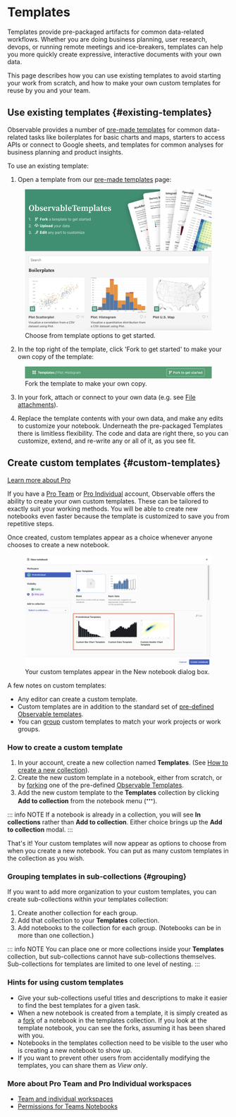 # Templates

Templates provide pre-packaged artifacts for common data-related workflows. Whether you are doing business planning, user research, devops, or running remote meetings and ice-breakers, templates can help you more quickly create expressive, interactive documents with your own data.

This page describes how you can use existing templates to avoid starting your work from scratch, and how to make your own custom templates for reuse by you and your team.

## Use existing templates {#existing-templates}

Observable provides a number of [pre-made templates](http://observablehq.com/templates) for common data-related tasks like boilerplates for basic charts and maps, starters to access APIs or connect to Google sheets, and templates for common analyses for business planning and product insights.

To use an existing template:

1. Open a template from our [pre-made templates](http://observablehq.com/templates) page:

<figure>
  <img
    class="screenshot"
    src="./templates-page.png" alt="Screenshot of the Templates page in Observable, showing several different template options to create a scatterplot, histogram, and more, with a banner at the top instructing users to Fork a template to get started, Upload your data, then Edit any part to customize." />
  <figcaption>Choose from template options to get started.</figcaption>
</figure>

2. In the top right of the template, click 'Fork to get started' to make your own copy of the template:

<figure>
  <img
    class="screenshot"
    src="./templates-banner.png" alt="Green banner atop a notebook that alerts a user it is a template. To the right end of the banner is a button that says 'Fork'." />
  <figcaption>Fork the template to make your own copy.</figcaption>
</figure>

3. In your fork, attach or connect to your own data (e.g. see [File attachments](/data/files/file-attachments/file-attachments)).

4. Replace the template contents with your own data, and make any edits to customize your notebook. Underneath the pre-packaged Templates there is limitless flexibility. The code and data are right there, so you can customize, extend, and re-write any or all of it, as you see fit.

## Create custom templates {#custom-templates}

<a class="pro-label" href="https://observablehq.com/pricing">Learn more about Pro</a>

If you have a [Pro Team](https://observablehq.com/@observablehq/team-and-individual-workspaces?collection=@observablehq/workspaces#teamPrivate) or [Pro Individual](https://observablehq.com/@observablehq/team-and-individual-workspaces?collection=@observablehq/workspaces#cell-1094) account, Observable offers the ability to create your own custom templates. These can be tailored to exactly suit your working methods. You will be able to create new notebooks even faster because the template is customized to save you from repetitive steps.

Once created, custom templates appear as a choice whenever anyone chooses to create a new notebook.

<figure>
  <img
    class="screenshot"
    src="./custom-templates.png" alt="Custom templates are shown as options to choose from after a user chooses to create a new notebook" />
  <figcaption>Your custom templates appear in the New notebook dialog box.</figcaption>
</figure>

A few notes on custom templates: 

- Any editor can create a custom template.
- Custom templates are in addition to the standard set of [pre-defined Observable templates](http://observablehq.com/templates). 
- You can [group](#grouping) custom templates to match your work projects or work groups.

### How to create a custom template

1. In your account, create a new collection named **Templates**. (See [How to create a new collection](https://observablehq.com/@observablehq/collections?collection=@observablehq/editing-publishing-collaborating)).
2. Create the new custom template in a notebook, either from scratch, or by [forking](https://observablehq.com/@observablehq/fork-share-merge) one of the pre-defined [Observable Templates](https://observablehq.com/templates).
3. Add the new custom template to the **Templates** collection by clicking **Add to collection** from the notebook menu (<svg width="16" height="16" viewBox="0 0 16 16" fill="none" style="display: inline !important;"><path fillRule="evenodd" clipRule="evenodd" d="M4.5 8C4.5 8.82843 3.82843 9.5 3 9.5C2.17157 9.5 1.5 8.82843 1.5 8C1.5 7.17157 2.17157 6.5 3 6.5C3.82843 6.5 4.5 7.17157 4.5 8ZM9.5 8C9.5 8.82843 8.82843 9.5 8 9.5C7.17157 9.5 6.5 8.82843 6.5 8C6.5 7.17157 7.17157 6.5 8 6.5C8.82843 6.5 9.5 7.17157 9.5 8ZM14.5 8C14.5 8.82843 13.8284 9.5 13 9.5C12.1716 9.5 11.5 8.82843 11.5 8C11.5 7.17157 12.1716 6.5 13 6.5C13.8284 6.5 14.5 7.17157 14.5 8Z" fill="currentColor"/></svg>). 

::: info NOTE
If a notebook is already in a collection, you will see <b>In collections</b> rather than <b>Add to collection</b>. Either choice brings up the <b>Add to collection</b> modal.
:::

That's it! Your custom templates will now appear as options to choose from when you create a new notebook. You can put as many custom templates in the collection as you wish.

### Grouping templates in sub-collections {#grouping}

If you want to add more organization to your custom templates, you can create sub-collections within your templates collection: 

1. Create another collection for each group.
2. Add that collection to your **Templates** collection. 
3. Add notebooks to the collection for each group. (Notebooks can be in more than one collection.) 

::: info NOTE
You can place one or more collections inside your <b>Templates</b> collection, but sub-collections cannot have sub-collections themselves. Sub-collections for templates are limited to one level of nesting.
:::

### Hints for using custom templates

- Give your sub-collections useful titles and descriptions to make it easier to find the best templates for a given task.
- When a new notebook is created from a template, it is simply created as a [fork](https://observablehq.com/@observablehq/fork-suggest-merge) of a notebook in the templates collection. If you look at the template notebook, you can see the forks, assuming it has been shared with you.
- Notebooks in the templates collection need to be visible to the user who is creating a new notebook to show up.
- If you want to prevent other users from accidentally modifying the templates, you can share them as *View only*.

### More about Pro Team and Pro Individual workspaces
- [Team and individual workspaces](https://observablehq.com/@observablehq/team-and-individual-workspaces?collection=@observablehq/workspaces)
- [Permissions for Teams Notebooks](https://observablehq.com/@observablehq/permissions-for-teams-notebooks)